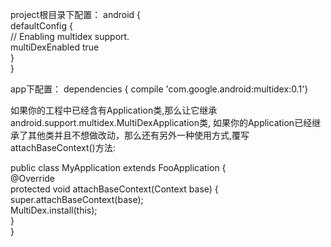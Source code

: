 
project根目录下配置：
android {  
    defaultConfig {  
        // Enabling multidex support.  
        multiDexEnabled true  
    }  
}  
 
app下配置：
dependencies {  compile 'com.google.android:multidex:0.1'}  
 
 
如果你的工程中已经含有Application类,那么让它继承android.support.multidex.MultiDexApplication类,
     如果你的Application已经继承了其他类并且不想做改动，那么还有另外一种使用方式,覆写attachBaseContext()方法:
 
public class MyApplication extends FooApplication {  
    @Override  
    protected void attachBaseContext(Context base) {  
        super.attachBaseContext(base);  
        MultiDex.install(this);  
    }  
}  